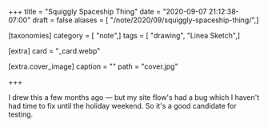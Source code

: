 +++
title = "Squiggly Spaceship Thing"
date = "2020-09-07 21:12:38-07:00"
draft = false
aliases = [ "/note/2020/09/squiggly-spaceship-thing/",]

[taxonomies]
category = [ "note",]
tags = [ "drawing", "Linea Sketch",]

[extra]
card = "_card.webp"

[extra.cover_image]
caption = ""
path = "cover.jpg"

+++

I drew this a few months ago —
but my site flow's had a bug which I haven't had time to fix until the holiday weekend.
So it's a good candidate for testing.